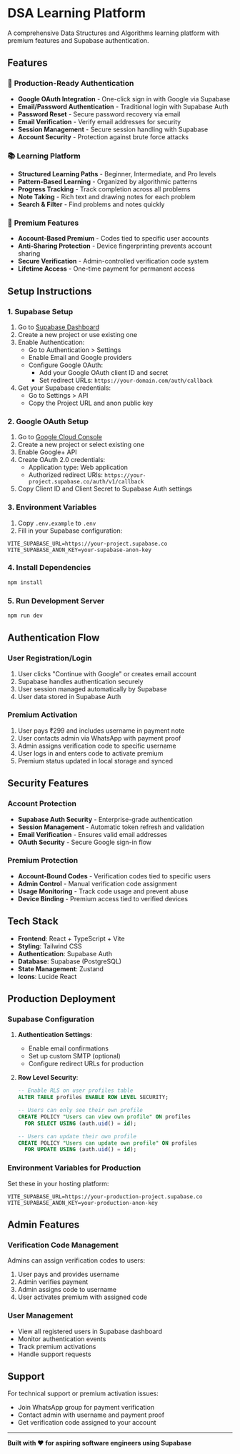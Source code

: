 # DSA Learning Platform

A comprehensive Data Structures and Algorithms learning platform with premium features and Supabase authentication.

## Features

### 🔐 **Production-Ready Authentication**
- **Google OAuth Integration** - One-click sign in with Google via Supabase
- **Email/Password Authentication** - Traditional login with Supabase Auth
- **Password Reset** - Secure password recovery via email
- **Email Verification** - Verify email addresses for security
- **Session Management** - Secure session handling with Supabase
- **Account Security** - Protection against brute force attacks

### 📚 **Learning Platform**
- **Structured Learning Paths** - Beginner, Intermediate, and Pro levels
- **Pattern-Based Learning** - Organized by algorithmic patterns
- **Progress Tracking** - Track completion across all problems
- **Note Taking** - Rich text and drawing notes for each problem
- **Search & Filter** - Find problems and notes quickly

### 💎 **Premium Features**
- **Account-Based Premium** - Codes tied to specific user accounts
- **Anti-Sharing Protection** - Device fingerprinting prevents account sharing
- **Secure Verification** - Admin-controlled verification code system
- **Lifetime Access** - One-time payment for permanent access

## Setup Instructions

### 1. Supabase Setup

1. Go to [Supabase Dashboard](https://supabase.com/dashboard)
2. Create a new project or use existing one
3. Enable Authentication:
   - Go to Authentication > Settings
   - Enable Email and Google providers
   - Configure Google OAuth:
     - Add your Google OAuth client ID and secret
     - Set redirect URLs: `https://your-domain.com/auth/callback`
4. Get your Supabase credentials:
   - Go to Settings > API
   - Copy the Project URL and anon public key

### 2. Google OAuth Setup

1. Go to [Google Cloud Console](https://console.cloud.google.com/)
2. Create a new project or select existing one
3. Enable Google+ API
4. Create OAuth 2.0 credentials:
   - Application type: Web application
   - Authorized redirect URIs: `https://your-project.supabase.co/auth/v1/callback`
5. Copy Client ID and Client Secret to Supabase Auth settings

### 3. Environment Variables

1. Copy `.env.example` to `.env`
2. Fill in your Supabase configuration:

```env
VITE_SUPABASE_URL=https://your-project.supabase.co
VITE_SUPABASE_ANON_KEY=your-supabase-anon-key
```

### 4. Install Dependencies

```bash
npm install
```

### 5. Run Development Server

```bash
npm run dev
```

## Authentication Flow

### **User Registration/Login**
1. User clicks "Continue with Google" or creates email account
2. Supabase handles authentication securely
3. User session managed automatically by Supabase
4. User data stored in Supabase Auth

### **Premium Activation**
1. User pays ₹299 and includes username in payment note
2. User contacts admin via WhatsApp with payment proof
3. Admin assigns verification code to specific username
4. User logs in and enters code to activate premium
5. Premium status updated in local storage and synced

## Security Features

### **Account Protection**
- **Supabase Auth Security** - Enterprise-grade authentication
- **Session Management** - Automatic token refresh and validation
- **Email Verification** - Ensures valid email addresses
- **OAuth Security** - Secure Google sign-in flow

### **Premium Protection**
- **Account-Bound Codes** - Verification codes tied to specific users
- **Admin Control** - Manual verification code assignment
- **Usage Monitoring** - Track code usage and prevent abuse
- **Device Binding** - Premium access tied to verified devices

## Tech Stack

- **Frontend**: React + TypeScript + Vite
- **Styling**: Tailwind CSS
- **Authentication**: Supabase Auth
- **Database**: Supabase (PostgreSQL)
- **State Management**: Zustand
- **Icons**: Lucide React

## Production Deployment

### **Supabase Configuration**

1. **Authentication Settings**:
   - Enable email confirmations
   - Set up custom SMTP (optional)
   - Configure redirect URLs for production

2. **Row Level Security**:
   ```sql
   -- Enable RLS on user profiles table
   ALTER TABLE profiles ENABLE ROW LEVEL SECURITY;
   
   -- Users can only see their own profile
   CREATE POLICY "Users can view own profile" ON profiles
     FOR SELECT USING (auth.uid() = id);
   
   -- Users can update their own profile
   CREATE POLICY "Users can update own profile" ON profiles
     FOR UPDATE USING (auth.uid() = id);
   ```

### **Environment Variables for Production**

Set these in your hosting platform:

```env
VITE_SUPABASE_URL=https://your-production-project.supabase.co
VITE_SUPABASE_ANON_KEY=your-production-anon-key
```

## Admin Features

### **Verification Code Management**

Admins can assign verification codes to users:

1. User pays and provides username
2. Admin verifies payment
3. Admin assigns code to username
4. User activates premium with assigned code

### **User Management**

- View all registered users in Supabase dashboard
- Monitor authentication events
- Track premium activations
- Handle support requests

## Support

For technical support or premium activation issues:
- Join WhatsApp group for payment verification
- Contact admin with username and payment proof
- Get verification code assigned to your account

---

**Built with ❤️ for aspiring software engineers using Supabase**